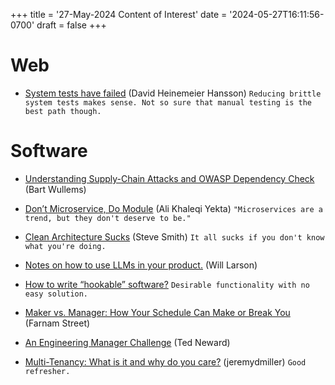 +++
title = '27-May-2024 Content of Interest'
date = '2024-05-27T16:11:56-0700'
draft = false
+++


# Web

-   [System tests have failed](https://world.hey.com/dhh/system-tests-have-failed-d90af718) (David Heinemeier Hansson)
    `Reducing brittle system tests makes sense. Not so sure that manual testing is the best path though.`


# Software

-   [Understanding Supply-Chain Attacks and OWASP Dependency Check](https://bartwullems.blogspot.com/2024/05/understanding-supply-chain-attacks-and.html) (Bart Wullems)
-   [Don&rsquo;t Microservice, Do Module](https://yekta.dev/posts/dont-microservice-do-module/)
    (Ali Khaleqi Yekta) `"Microservices are a trend, but they don't deserve to be."`

-   [Clean Architecture Sucks](https://ardalis.com/clean-architecture-sucks/) (Steve Smith) `It all sucks if you don't know what you're doing.`
-   [Notes on how to use LLMs in your product.](https://lethain.com/mental-model-for-how-to-use-llms-in-products/) (Will Larson)
-   [How to write &ldquo;hookable&rdquo; software?](https://lobste.rs/s/wu1p2u/how_write_hookable_software)
    `Desirable functionality with no easy solution.`
-   [Maker vs. Manager: How Your Schedule Can Make or Break You](https://fs.blog/maker-vs-manager/) (Farnam Street)
-   [An Engineering Manager Challenge](http://blogs.newardassociates.com/blog/2024/engineering-manager-challenge.html)
    (Ted Neward)
-   [Multi-Tenancy: What is it and why do you care?](https://jeremydmiller.com/2024/05/19/multi-tenancy-what-is-it-and-why-do-you-care/) (jeremydmiller)
    `Good refresher.`

